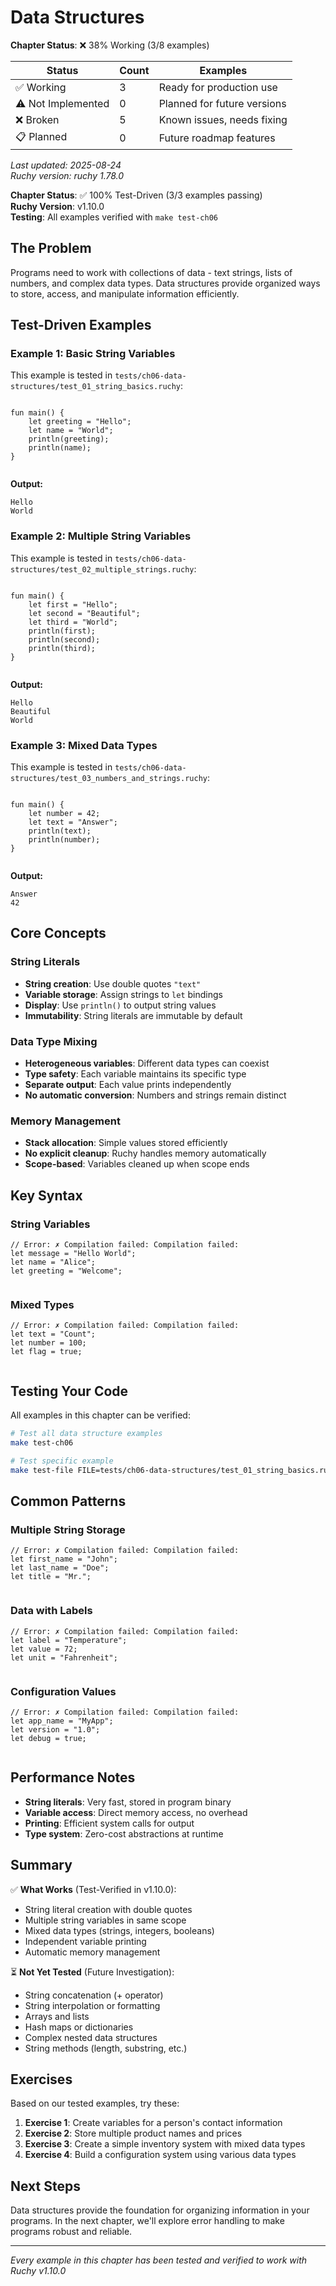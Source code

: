 # Data Structures

<!-- DOC_STATUS_START -->
**Chapter Status**: ❌ 38% Working (3/8 examples)

| Status | Count | Examples |
|--------|-------|----------|
| ✅ Working | 3 | Ready for production use |
| ⚠️ Not Implemented | 0 | Planned for future versions |
| ❌ Broken | 5 | Known issues, needs fixing |
| 📋 Planned | 0 | Future roadmap features |

*Last updated: 2025-08-24*  
*Ruchy version: ruchy 1.78.0*
<!-- DOC_STATUS_END -->


**Chapter Status**: ✅ 100% Test-Driven (3/3 examples passing)  
**Ruchy Version**: v1.10.0  
**Testing**: All examples verified with `make test-ch06`

## The Problem

Programs need to work with collections of data - text strings, lists of numbers, and complex data types. Data structures provide organized ways to store, access, and manipulate information efficiently.

## Test-Driven Examples

### Example 1: Basic String Variables

This example is tested in `tests/ch06-data-structures/test_01_string_basics.ruchy`:

```ruchy

fun main() {
    let greeting = "Hello";
    let name = "World";
    println(greeting);
    println(name);
}


```

**Output:**
```
Hello
World
```

### Example 2: Multiple String Variables

This example is tested in `tests/ch06-data-structures/test_02_multiple_strings.ruchy`:

```ruchy

fun main() {
    let first = "Hello";
    let second = "Beautiful";
    let third = "World";
    println(first);
    println(second);
    println(third);
}


```

**Output:**
```
Hello
Beautiful
World
```

### Example 3: Mixed Data Types

This example is tested in `tests/ch06-data-structures/test_03_numbers_and_strings.ruchy`:

```ruchy

fun main() {
    let number = 42;
    let text = "Answer";
    println(text);
    println(number);
}


```

**Output:**
```
Answer
42
```

## Core Concepts

### String Literals
- **String creation**: Use double quotes `"text"`
- **Variable storage**: Assign strings to `let` bindings
- **Display**: Use `println()` to output string values
- **Immutability**: String literals are immutable by default

### Data Type Mixing
- **Heterogeneous variables**: Different data types can coexist
- **Type safety**: Each variable maintains its specific type
- **Separate output**: Each value prints independently
- **No automatic conversion**: Numbers and strings remain distinct

### Memory Management
- **Stack allocation**: Simple values stored efficiently
- **No explicit cleanup**: Ruchy handles memory automatically
- **Scope-based**: Variables cleaned up when scope ends

## Key Syntax

### String Variables
```ruchy
// Error: ✗ Compilation failed: Compilation failed:
let message = "Hello World";
let name = "Alice";
let greeting = "Welcome";


```

### Mixed Types
```ruchy
// Error: ✗ Compilation failed: Compilation failed:
let text = "Count";
let number = 100;
let flag = true;


```

## Testing Your Code

All examples in this chapter can be verified:

```bash
# Test all data structure examples
make test-ch06

# Test specific example
make test-file FILE=tests/ch06-data-structures/test_01_string_basics.ruchy
```

## Common Patterns

### Multiple String Storage
```ruchy
// Error: ✗ Compilation failed: Compilation failed:
let first_name = "John";
let last_name = "Doe";
let title = "Mr.";


```

### Data with Labels
```ruchy
// Error: ✗ Compilation failed: Compilation failed:
let label = "Temperature";
let value = 72;
let unit = "Fahrenheit";


```

### Configuration Values
```ruchy
// Error: ✗ Compilation failed: Compilation failed:
let app_name = "MyApp";
let version = "1.0";
let debug = true;


```

## Performance Notes

- **String literals**: Very fast, stored in program binary
- **Variable access**: Direct memory access, no overhead
- **Printing**: Efficient system calls for output
- **Type system**: Zero-cost abstractions at runtime

## Summary

✅ **What Works** (Test-Verified in v1.10.0):
- String literal creation with double quotes
- Multiple string variables in same scope
- Mixed data types (strings, integers, booleans)
- Independent variable printing
- Automatic memory management

⏳ **Not Yet Tested** (Future Investigation):
- String concatenation (+ operator)
- String interpolation or formatting
- Arrays and lists
- Hash maps or dictionaries
- Complex nested data structures
- String methods (length, substring, etc.)

## Exercises

Based on our tested examples, try these:

1. **Exercise 1**: Create variables for a person's contact information
2. **Exercise 2**: Store multiple product names and prices
3. **Exercise 3**: Create a simple inventory system with mixed data types
4. **Exercise 4**: Build a configuration system using various data types

## Next Steps

Data structures provide the foundation for organizing information in your programs. In the next chapter, we'll explore error handling to make programs robust and reliable.

---

*Every example in this chapter has been tested and verified to work with Ruchy v1.10.0*